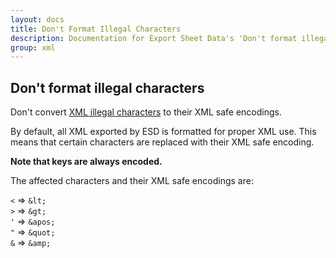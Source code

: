 ```yaml
---
layout: docs
title: Don't Format Illegal Characters
description: Documentation for Export Sheet Data's 'Don't format illegal characters' option.
group: xml
---
```


Don't format illegal characters
-------------------------------
Don't convert [XML illegal characters](https://technet.microsoft.com/en-us/library/ms145315(v=sql.90).aspx) to their XML safe encodings.

By default, all XML exported by ESD is formatted for proper XML use. This means that certain characters are replaced with their XML safe encoding.

**Note that keys are always encoded.**

The affected characters and their XML safe encodings are:

`<` => `&lt;`<br>
`>` => `&gt;`<br>
`'` => `&apos;`<br>
`"` => `&quot;`<br>
`&` => `&amp;`
